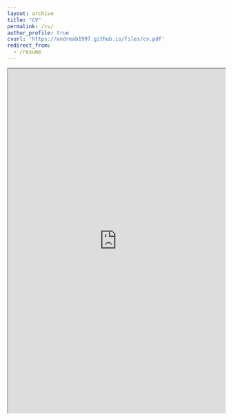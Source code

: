 ```yaml
---
layout: archive
title: "CV"
permalink: /cv/
author_profile: true
cvurl: 'https://andreab1997.github.io/files/cv.pdf'
redirect_from:
  - /resume
---
```


<iframe width="100%" height="800" src="https://andreab1997.github.io/files/cv.pdf">


<object data="https://andreab1997.github.io/files/cv.pdf" type="application/pdf" width="700px" height="700px">
    <embed src="https://andreab1997.github.io/files/cv.pdf">
        <p>This browser does not support PDFs. Please download the PDF to view it: <a href="https://andreab1997.github.io/files/cv.pdf">Download PDF</a>.</p>
    </embed>
</object>


or you can download it [here](https://andreab1997.github.io/files/cv.pdf).

